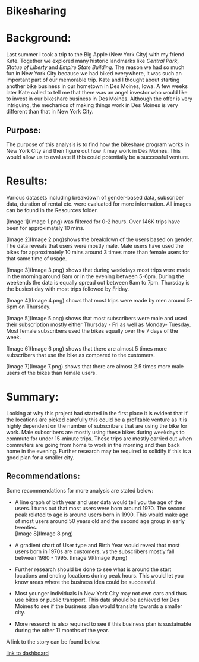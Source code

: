 # Bikesharing

# Background:

Last summer I took a trip to the Big Apple (New York City) with my friend Kate.  Together we explored many historic landmarks like *Central Park*, *Statue of Liberty* and *Empire State Building*.  The reason we had so much fun in New York City because we had biked everywhere, it was such an important part of our memorable trip. Kate and I thought about starting another bike business in our hometown in Des Moines, Iowa.  A few weeks later Kate called to tell me that there was an angel investor who would like to invest in our bikeshare business in Des Moines. Although the offer is very intriguing, the mechanics of making things work in Des Moines is very different than that in New York City.

## Purpose:
The purpose of this analysis is to find how the bikeshare program works in New York City and then figure out how it may work in Des Moines.  This would allow us to evaluate if this could potentially be a successful venture.

# Results:

Various datasets including breakdown of gender-based data, subscriber data, duration of rental etc. were evaluated for more information.  All images can be found in the Resources folder.

[Image 1](Image 1.png) was filtered for 0-2 hours.  Over 146K trips have been for approximately 10 mins.

[Image 2](Image 2.png)shows the breakdown of the users based on gender.  The data reveals that users were mostly male.  Male users have used the bikes for approximately 10 mins around 3 times more than female users for that same time of usage.

[Image 3](Image 3.png) shows that during weekdays most trips were made in the morning around 8am or in the evening between 5-6pm.  During the weekends the data is equally spread out between 9am to 7pm.  Thursday is the busiest day with most trips followed by Friday.  

[Image 4](Image 4.png) shows that most trips were made by men around 5-6pm on Thursday. 

[Image 5](Image 5.png) shows that most subscribers were male and used their subscription mostly either Thursday - Fri  as well as Monday- Tuesday.  Most female subscribers used the bikes equally over the 7 days of the week.

[Image 6](Image 6.png) shows that there are almost 5 times more subscribers that use the bike as compared to the customers.

[Image 7](Image 7.png) shows that there are almost 2.5 times more male users of the bikes than female users.

# Summary:
Looking at why this project had started in the first place it is evident that if the locations are picked carefully this could be a profitable venture as it is highly dependent on the number of subscribers that are using the bike for work.  Male subscribers are mostly using these bikes during weekdays to commute for under 15-minute trips.  These trips are mostly carried out when commuters are going from home to work in the morning and then back home in the evening. Further research may be required to solidify if this is a good plan for a smaller city.

## Recommendations:
Some recommendations for more analysis are stated below:

- A line graph of birth year and user data would tell you the age of the users.  I turns out that most users were born  around 1970.  The second peak related to age is around users born in 1990.  This would make age of most users around 50 years old and the second age group in early twenties.  
[Image 8](Image 8.png)

- A gradient chart of User type and Birth Year would reveal that most users born in 1970s are customers, vs the subscribers mostly fall between 1980 - 1995.
[Image 9](Image 9.png)

- Further research should be done to see what is around the start locations and ending locations during peak hours. This would let you know areas where the business idea could be successful. 

- Most younger individuals in New York City may not own cars and thus use bikes or public transport.  This data should be achieved for Des Moines to see if the business plan would translate towards a smaller city.

- More research is also required to see if this business plan is sustainable during the other 11 months of the year.

A link to the story can be found below:

[link to dashboard](https://public.tableau.com/app/profile/nida.iqbal/viz/Challenge14_16222433126700/ChallengeStory)
